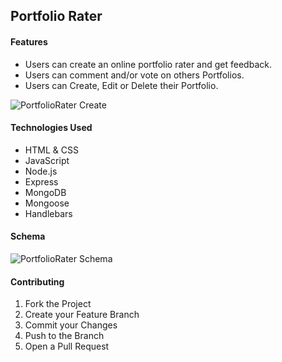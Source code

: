 ## Portfolio Rater  

#### Features
* Users can create an online portfolio rater and get feedback.
* Users can comment and/or vote on others Portfolios.
* Users can Create, Edit or Delete their Portfolio.

![PortfolioRater Create](https://user-images.githubusercontent.com/58185036/74962418-1d1c0c80-53cd-11ea-8c07-d77e13b991e1.png)

#### Technologies Used
* HTML & CSS
* JavaScript
* Node.js
* Express
* MongoDB
* Mongoose
* Handlebars

#### Schema

![PortfolioRater Schema](https://user-images.githubusercontent.com/58185036/74962767-ca8f2000-53cd-11ea-997e-8a9ad4fb0a4b.png)

#### Contributing
1. Fork the Project
2. Create your Feature Branch
3. Commit your Changes
4. Push to the Branch
5. Open a Pull Request